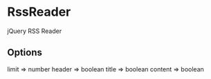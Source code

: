 # RssReader
jQuery RSS Reader

## Options
limit => number
header => boolean
title => boolean
content => boolean

